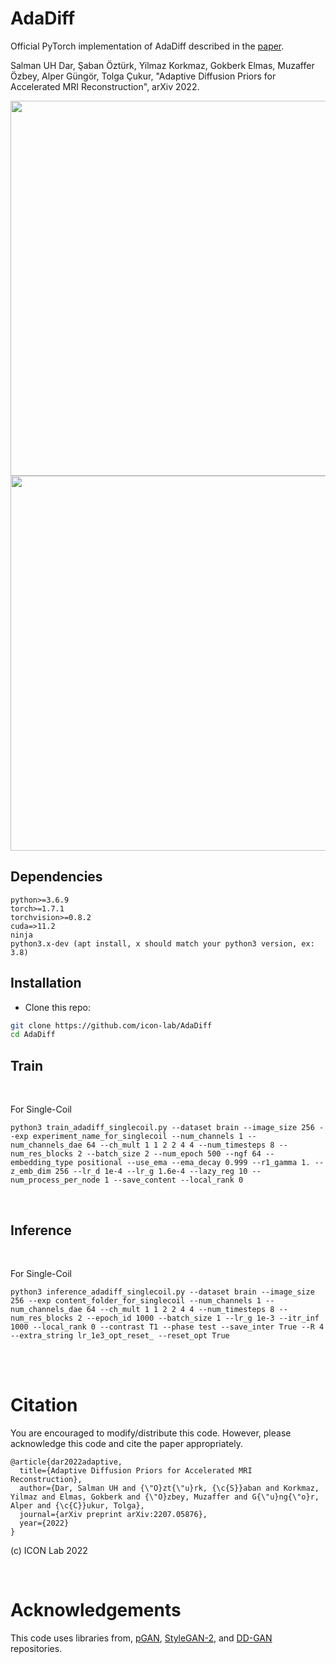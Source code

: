 # AdaDiff

Official PyTorch implementation of AdaDiff described in the [paper](https://arxiv.org/abs/2207.05876).

Salman UH Dar, Şaban Öztürk, Yilmaz Korkmaz, Gokberk Elmas, Muzaffer Özbey, Alper Güngör, Tolga Çukur, "Adaptive Diffusion Priors for Accelerated MRI Reconstruction", arXiv 2022.

<img src="./figures/main_fig.png" width="600px">

<img src="./figures/main_fig_opt.png" width="600px">

## Dependencies

```
python>=3.6.9
torch>=1.7.1
torchvision>=0.8.2
cuda=>11.2
ninja
python3.x-dev (apt install, x should match your python3 version, ex: 3.8)
```

## Installation
- Clone this repo:
```bash
git clone https://github.com/icon-lab/AdaDiff
cd AdaDiff
```

## Train

<br />

For Single-Coil
```
python3 train_adadiff_singlecoil.py --dataset brain --image_size 256 --exp experiment_name_for_singlecoil --num_channels 1 --num_channels_dae 64 --ch_mult 1 1 2 2 4 4 --num_timesteps 8 --num_res_blocks 2 --batch_size 2 --num_epoch 500 --ngf 64 --embedding_type positional --use_ema --ema_decay 0.999 --r1_gamma 1. --z_emb_dim 256 --lr_d 1e-4 --lr_g 1.6e-4 --lazy_reg 10 --num_process_per_node 1 --save_content --local_rank 0
```
<br />

## Inference

<br />

For Single-Coil
```
python3 inference_adadiff_singlecoil.py --dataset brain --image_size 256 --exp content_folder_for_singlecoil --num_channels 1 --num_channels_dae 64 --ch_mult 1 1 2 2 4 4 --num_timesteps 8 --num_res_blocks 2 --epoch_id 1000 --batch_size 1 --lr_g 1e-3 --itr_inf 1000 --local_rank 0 --contrast T1 --phase test --save_inter True --R 4 --extra_string lr_1e3_opt_reset_ --reset_opt True
```
<br />
<br />


# Citation
You are encouraged to modify/distribute this code. However, please acknowledge this code and cite the paper appropriately.
```
@article{dar2022adaptive,
  title={Adaptive Diffusion Priors for Accelerated MRI Reconstruction},
  author={Dar, Salman UH and {\"O}zt{\"u}rk, {\c{S}}aban and Korkmaz, Yilmaz and Elmas, Gokberk and {\"O}zbey, Muzaffer and G{\"u}ng{\"o}r, Alper and {\c{C}}ukur, Tolga},
  journal={arXiv preprint arXiv:2207.05876},
  year={2022}
}

```

(c) ICON Lab 2022

<br />

# Acknowledgements

This code uses libraries from, [pGAN](https://github.com/icon-lab/pGAN-cGAN), [StyleGAN-2](https://github.com/NVlabs/stylegan2), and [DD-GAN](https://github.com/NVlabs/denoising-diffusion-gan) repositories.
